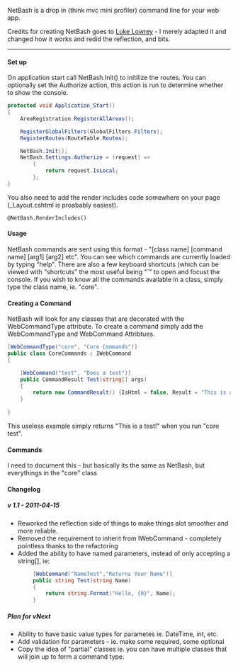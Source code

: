NetBash is a drop in (think mvc mini profiler) command line for your web app.

Credits for creating NetBash goes to [Luke Lowrey](https://github.com/lukencode/NetBash) - I merely adapted it and changed how it works and redid the reflection, and bits.


----------


#### Set up
On application start call NetBash.Init() to initilize the routes. You can optionally set the Authorize action, this action is run to determine whether to show the console.

```csharp
protected void Application_Start()
{
	AreaRegistration.RegisterAllAreas();

	RegisterGlobalFilters(GlobalFilters.Filters);
	RegisterRoutes(RouteTable.Routes);

	NetBash.Init();
	NetBash.Settings.Authorize = (request) =>
		{
			return request.IsLocal;
		};
}
```

You also need to add the render includes code somewhere on your page (_Layout.cshtml is proabably easiest).

```
@NetBash.RenderIncludes()
```
	
#### Usage
NetBash commands are sent using this format - "[class name] [command name] [arg1] [arg2] etc". You can see which commands are currently loaded by typing "help". There are also a few keyboard shortcuts (which can be viewed with "shortcuts" the most useful being "`" to open and focust the console. If you wish to know all the commands available in a class, simply type the class name, ie. "core".

#### Creating a Command
NetBash will look for any classes that are decorated with the WebCommandType attribute. To create a command simply add the WebCommandType and WebCommand Attribtues.

```csharp
[WebCommandType("core", "Core Commands")]
public class CoreCommands : IWebCommand
{

	[WebCommand("test", "Does a test")]
	public CommandResult Test(string[] args)
	{
		return new CommandResult() {IsHtml = false, Result = "This is a test!"};
	}
	
}
```

This useless example simply returns "This is a test!" when you run "core test".

#### Commands

I need to document this - but basically its the same as NetBash, but everythings in the "core" class

#### Changelog

##### v 1.1 - 2011-04-15

- Reworked the reflection side of things to make things alot smoother and more reliable.
- Removed the requirement to inherit from IWebCommand - completely pointless thanks to the refactoring
- Added the ability to have named parameters, instead of only accepting a string[], ie:

```csharp
        [WebCommand("NameTest","Returns Your Name")]
        public string Test(string Name)
        {
            return string.Format("Hello, {0}", Name);
        }
```

##### Plan for vNext
- Ability to have basic value types for parametes ie. DateTime, int, etc.
- Add validation for parameters - ie. make some required, some optional
- Copy the idea of "partial" classes ie. you can have multiple classes that will join up to form a command type.